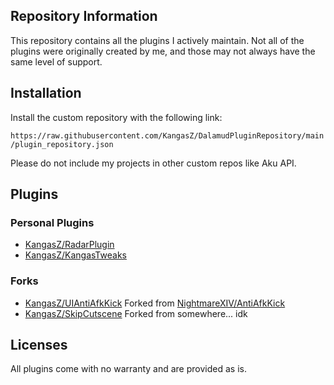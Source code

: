 ﻿## Repository Information

This repository contains all the plugins I actively maintain. Not all of the plugins were originally created by me, and those may not always have the same level of support.

## Installation
Install the custom repository with the following link:

`https://raw.githubusercontent.com/KangasZ/DalamudPluginRepository/main/plugin_repository.json`

Please do not include my projects in other custom repos like Aku API.

## Plugins
### Personal Plugins
- [KangasZ/RadarPlugin](https://github.com/KangasZ/RadarPlugin)
- [KangasZ/KangasTweaks](https://github.com/KangasZ/KangasTweaks)

### Forks
- [KangasZ/UIAntiAfkKick](https://github.com/KangasZ/UIAntiAfkKick) Forked from [NightmareXIV/AntiAfkKick](https://github.com/NightmareXIV/AntiAfkKick) 
- [KangasZ/SkipCutscene](https://github.com/KangasZ/SkipCutscene) Forked from somewhere... idk

## Licenses
All plugins come with no warranty and are provided as is.